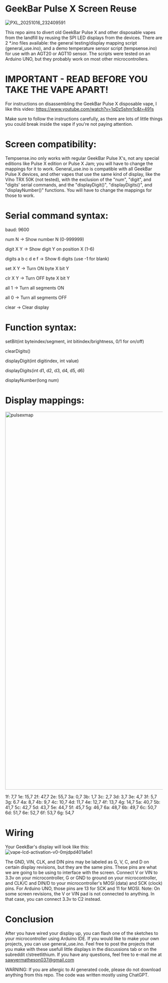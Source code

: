 # GeekBar Pulse X Screen Reuse

![PXL_20251016_232409591](https://github.com/user-attachments/assets/f5fbc51c-dfc7-4388-912e-b49b4bb5c5c0)

This repo aims to divert old GeekBar Pulse X and other disposable vapes from the landfill by reusing the SPI LED displays from the devices. There are 2 *.ino files available: the general testing/display mapping script (general_use.ino), and a demo temperature sensor script (tempsense.ino) for use with an AGT20 or AGT10 sensor. The scripts were tested on an Arduino UNO, but they probably work on most other microcontrollers.

# IMPORTANT - READ BEFORE YOU TAKE THE VAPE APART!

For instructions on disassembling the GeekBar Pulse X disposable vape, I like this video: https://www.youtube.com/watch?v=1qDz5shnr1c&t=491s

Make sure to follow the instructions carefully, as there are lots of little things you could break inside the vape if you're not paying attention. 

# Screen compatibility:
Tempsense.ino only works with regular GeekBar Pulse X's, not any special editions like Pulse X edition or Pulse X Jam; you will have to change the mappings for it to work.
General_use.ino is compatible with all GeekBar Pulse X devices, and other vapes that use the same kind of display, like the Viho TRX 50K (not tested), with the exclusion of the "num", "digit", and "digits' serial commands, and the "displayDigit()", "displayDigits()", and "displayNumber()" functions. You will have to change the mappings for those to work.

# Serial command syntax:

baud: 9600

num N           -> Show number N (0-999999)

digit X Y       -> Show digit Y on position X (1-6)

digits a b c d e f -> Show 6 digits (use -1 for blank)

set X Y         -> Turn ON byte X bit Y

clr X Y         -> Turn OFF byte X bit Y

all 1           -> Turn all segments ON

all 0           -> Turn all segments OFF

clear           -> Clear display

# Function syntax:

setBit(int byteindex/segment, int bitindex/brightness, 0/1 for on/off)

clearDigits()

displayDigit(int digitindex, int value)

displayDigits(int d1, d2, d3, d4, d5, d6)

displayNumber(long num)

# Display mappings:

<img width="1536" height="1207" alt="pulsexmap" src="https://github.com/user-attachments/assets/ede244f0-5974-4609-8014-b0dea0dcc0de" />

1f: 7,7 1e: 15,7 2f: 47,7 2e: 55,7 3a: 0,7 3b: 1,7 3c: 2,7 3d: 3,7 3e: 4,7 3f: 5,7 3g: 6.7 4a: 8,7 4b: 9,7 4c: 10,7 4d: 11,7 4e: 12,7 4f: 13,7 4g: 14,7 5a: 40,7 5b: 41,7 5c: 42,7 5d: 43,7 5e: 44,7 5f: 45,7 5g: 46,7 6a: 48,7 6b: 49,7 6c: 50,7 6d: 51,7 6e: 52,7 6f: 53,7 6g: 54,7

# Wiring

Your GeekBar's display will look like this:
![vape-lcd-activation-v0-0mjdpd401a6e1](https://github.com/user-attachments/assets/37f14938-234e-4121-a5ae-5f791790619f)

The GND, VIN, CLK, and DIN pins may be labeled as G, V, C, and D on certain display revisions, but they are the same pins. These pins are what we are going to be using to interface with the screen. Connect V or VIN to 3.3v on your microcontroller, G or GND to ground on your microcontroller, and CLK/C and DIN/D to your microcontroller's MOSI (data) and SCK (clock) pins. For Arduino UNO, those pins are 13 for SCK and 11 for MOSI.
Note: On some screen revisions, the V or VIN pad is not connected to anything. In that case, you can connect 3.3v to C2 instead.

# Conclusion

After you have wired your display up, you can flash one of the sketches to your microcontroller using Arduino IDE. If you would like to make your own projects, you can use general_use.ino. Feel free to post the projects that you make with these usefull little displays in the discussions tab or on the subreddit r/streetlithium. If you have any questions, feel free to e-mail me at sawyermatheson037@gmail.com

WARNING: If you are allergic to AI generated code, please do not download anything from this repo. The code was written mostly using ChatGPT.
